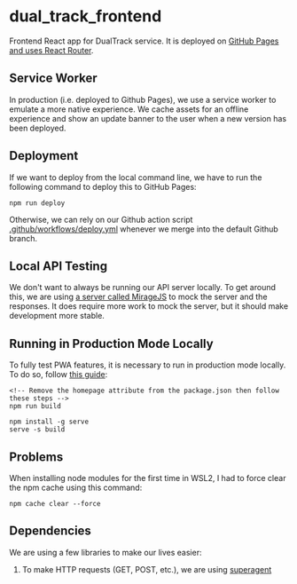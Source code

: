 # dual_track_frontend
Frontend React app for DualTrack service. It is deployed on [GitHub Pages and uses React Router](https://www.freecodecamp.org/news/deploy-a-react-app-to-github-pages/).

## Service Worker
In production (i.e. deployed to Github Pages), we use a service worker to emulate a more native experience. We cache assets for an offline experience and show an update banner to the user when a new version has been deployed.

## Deployment
If we want to deploy from the local command line, we have to run the following command to deploy this to GitHub Pages:

```
npm run deploy
```

Otherwise, we can rely on our Github action script [.github/workflows/deploy.yml](.github/workflows/deploy.yml) whenever we merge into the default Github branch.

## Local API Testing
We don't want to always be running our API server locally. To get around this, we are using [a server called MirageJS](https://miragejs.com/api/classes/model/) to mock the server and the responses. It does require more work to mock the server, but it should make development more stable.

## Running in Production Mode Locally
To fully test PWA features, it is necessary to run in production mode locally. To do so, follow [this guide](https://create-react-app.dev/docs/deployment#static-server):

```
<!-- Remove the homepage attribute from the package.json then follow these steps -->
npm run build

npm install -g serve
serve -s build
```

## Problems
When installing node modules for the first time in WSL2, I had to force clear the npm cache using this command:

```
npm cache clear --force
```

## Dependencies
We are using a few libraries to make our lives easier:

1. To make HTTP requests (GET, POST, etc.), we are using [superagent](https://www.npmjs.com/package/superagent)
